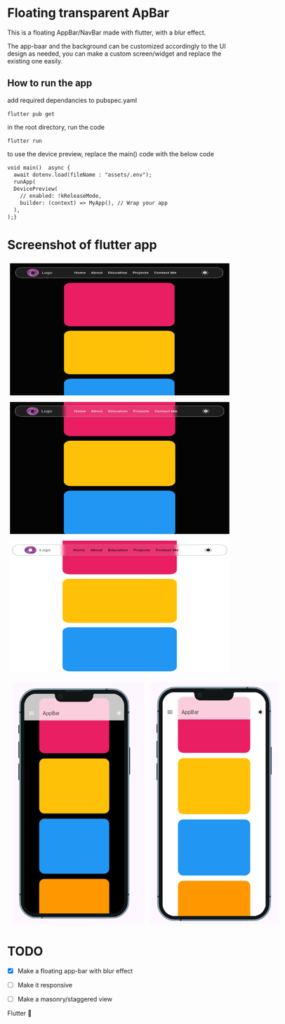 # Floating transparent ApBar

This is a floating AppBar/NavBar made with flutter, with a blur effect.

The app-baar and the background can be customized accordingly to the UI design as needed, you can make a custom screen/widget and replace the existing one easily.

## How to run the app


add required dependancies to pubspec.yaml

```
flutter pub get
```

in the root directory, run the code

```
flutter run
```


to use the device preview, replace the main() code with the below code
```
void main()  async {
  await dotenv.load(fileName : "assets/.env");
  runApp(
  DevicePreview(
    // enabled: !kReleaseMode,
    builder: (context) => MyApp(), // Wrap your app
  ),
);}
```


# Screenshot of flutter app

<div>
    <img src="assets/screenshots/desktopDarkMode.png" alt="Home Screen" style="width: 500px; height: 300px; margin: 6px;" />
    <img src="assets/screenshots/desktopDarkMode2.png" alt="Home Screen" style="width: 500px; height: 300px; margin: 6px;" />
    <img src="assets/screenshots/desktopLightMode.png" alt="Home Screen" style="width: 500px; height: 300px; margin: 6px;" />
</div>
<div style="display: flex; justify-content: flex-start; margin: 6px;">
    <img src="assets/screenshots/phoneDarkMode.png" alt="Home Screen" style="width: 300px; height: 550px; margin: 6px;" />
    <img src="assets/screenshots/phoneLightMode.png" alt="Home Screen" style="width: 300px; height: 550px; margin: 6px;" />
</div>




# TODO


- [X] Make a floating app-bar with blur effect

- [ ] Make it responsive 

- [ ] Make a masonry/staggered view 




 
Flutter :blue_heart: